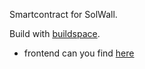 Smartcontract for SolWall.

Build with [buildspace](https://buildspace.so/).

- frontend can you find [here](https://github.com/kaspergff/SolWall)
